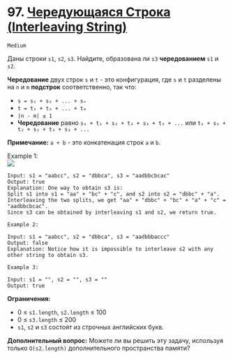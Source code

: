 # 97. [Чередующаяся Строка (Interleaving String)]()

`Medium`

Даны строки `s1`, `s2`, `s3`. Найдите, образована ли `s3` **чередованием** `s1` и `s2`.

**Чередование** двух строк `s` и `t` - это конфигурация, где `s` и `t` разделены на `n` и `m` **подстрок** соответственно, так что:

*   `s = s₁ + s₂ + ... + sₙ`
*   `t = t₁ + t₂ + ... + tₘ`
*   `|n - m| ≤ 1`
*   **Чередование** равно `s₁ + t₁ + s₂ + t₂ + s₃ + t₃ + ...` или `t₁ + s₁ + t₂ + s₂ + t₃ + s₃ + ...`

**Примечание:** `a + b` - это конкатенация строк `a` и `b`.

Example 1:\
![](https://assets.leetcode.com/uploads/2020/09/02/interleave.jpg)
```
Input: s1 = "aabcc", s2 = "dbbca", s3 = "aadbbcbcac"
Output: true
Explanation: One way to obtain s3 is:
Split s1 into s1 = "aa" + "bc" + "c", and s2 into s2 = "dbbc" + "a".
Interleaving the two splits, we get "aa" + "dbbc" + "bc" + "a" + "c" = "aadbbcbcac".
Since s3 can be obtained by interleaving s1 and s2, we return true.

Example 2:

Input: s1 = "aabcc", s2 = "dbbca", s3 = "aadbbbaccc"
Output: false
Explanation: Notice how it is impossible to interleave s2 with any other string to obtain s3.

Example 3:

Input: s1 = "", s2 = "", s3 = ""
Output: true
```
**Ограничения:**

*   0 ≤ `s1.length`, `s2.length` ≤ 100
*   0 ≤ `s3.length` ≤ 200
*   `s1`, `s2` и `s3` состоят из строчных английских букв.

**Дополнительный вопрос:** Можете ли вы решить эту задачу, используя только `O(s2.length)` дополнительного пространства памяти?
